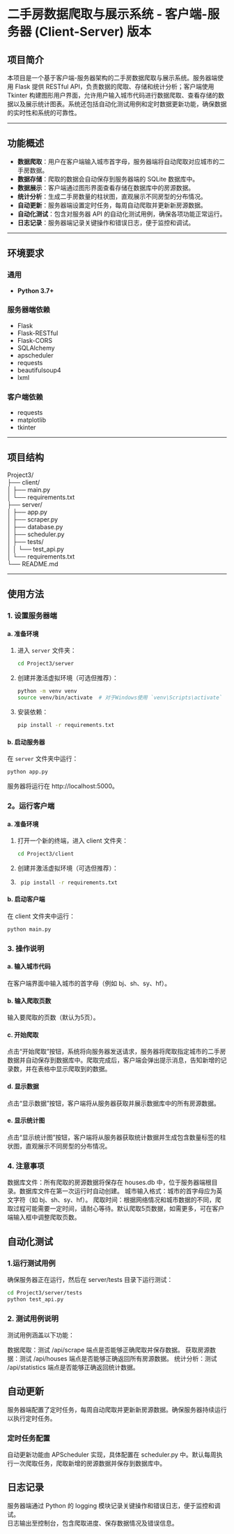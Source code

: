 # 二手房数据爬取与展示系统 - 客户端-服务器 (Client-Server) 版本

## 项目简介
本项目是一个基于客户端-服务器架构的二手房数据爬取与展示系统。服务器端使用 Flask 提供 RESTful API，负责数据的爬取、存储和统计分析；客户端使用 Tkinter 构建图形用户界面，允许用户输入城市代码进行数据爬取、查看存储的数据以及展示统计图表。系统还包括自动化测试用例和定时数据更新功能，确保数据的实时性和系统的可靠性。

---

## 功能概述
- **数据爬取**：用户在客户端输入城市首字母，服务器端将自动爬取对应城市的二手房数据。
- **数据存储**：爬取的数据会自动保存到服务器端的 SQLite 数据库中。
- **数据展示**：客户端通过图形界面查看存储在数据库中的房源数据。
- **统计分析**：生成二手房数量的柱状图，直观展示不同房型的分布情况。
- **自动更新**：服务器端设置定时任务，每周自动爬取并更新新房源数据。
- **自动化测试**：包含对服务器 API 的自动化测试用例，确保各项功能正常运行。
- **日志记录**：服务器端记录关键操作和错误日志，便于监控和调试。

---

## 环境要求
### 通用
- **Python 3.7+**

### 服务器端依赖
- Flask
- Flask-RESTful
- Flask-CORS
- SQLAlchemy
- apscheduler
- requests
- beautifulsoup4
- lxml

### 客户端依赖
- requests
- matplotlib
- tkinter

---

## 项目结构
Project3/     
├── client/     
│   ├── main.py    
│   └── requirements.txt    
├── server/     
│   ├── app.py    
│   ├── scraper.py    
│   ├── database.py    
│   ├── scheduler.py    
│   ├── tests/    
│   │   └── test_api.py    
│   └── requirements.txt    
└── README.md    


---

## 使用方法

### 1. 设置服务器端
#### a. 准备环境
1. 进入 `server` 文件夹：
    ```bash
    cd Project3/server
    ```
2. 创建并激活虚拟环境（可选但推荐）：
    ```bash
    python -m venv venv
    source venv/bin/activate  # 对于Windows使用 `venv\Scripts\activate`
    ```
3. 安装依赖：
    ```bash
    pip install -r requirements.txt
    ```

#### b. 启动服务器
在 `server` 文件夹中运行：
```bash
python app.py
```
服务器将运行在 http://localhost:5000。

### 2。运行客户端
#### a. 准备环境
1. 打开一个新的终端，进入 client 文件夹：
    ```bash
    cd Project3/client
    ```
2. 创建并激活虚拟环境（可选但推荐）：

3.    
   ```bash
    pip install -r requirements.txt
   ```
#### b. 启动客户端
在 client 文件夹中运行：
```bash
python main.py
```

### 3. 操作说明
#### a. 输入城市代码
在客户端界面中输入城市的首字母（例如 bj、sh、sy、hf）。

#### b. 输入爬取页数
输入要爬取的页数（默认为5页）。

#### c. 开始爬取
点击“开始爬取”按钮，系统将向服务器发送请求，服务器将爬取指定城市的二手房数据并自动保存到数据库中。爬取完成后，客户端会弹出提示消息，告知新增的记录数，并在表格中显示爬取到的数据。

#### d. 显示数据
点击“显示数据”按钮，客户端将从服务器获取并展示数据库中的所有房源数据。

#### e. 显示统计图
点击“显示统计图”按钮，客户端将从服务器获取统计数据并生成包含数量标签的柱状图，直观展示不同房型的分布情况。


### 4. 注意事项
数据库文件：所有爬取的房源数据将保存在 houses.db 中，位于服务器端根目录。数据库文件在第一次运行时自动创建。
城市输入格式：城市的首字母应为英文字符（如 bj、sh、sy、hf）。
爬取时间：根据网络情况和城市数据的不同，爬取过程可能需要一定时间，请耐心等待。默认爬取5页数据，如需更多，可在客户端输入框中调整爬取页数。


## 自动化测试
### 1.运行测试用例
确保服务器正在运行，然后在 server/tests 目录下运行测试：
```bash
cd Project3/server/tests
python test_api.py

```
### 2. 测试用例说明
测试用例涵盖以下功能：

数据爬取：测试 /api/scrape 端点是否能够正确爬取并保存数据。
获取房源数据：测试 /api/houses 端点是否能够正确返回所有房源数据。
统计分析：测试 /api/statistics 端点是否能够正确返回统计数据。

## 自动更新
服务器端配置了定时任务，每周自动爬取并更新新房源数据。确保服务器持续运行以执行定时任务。
### 定时任务配置
自动更新功能由 APScheduler 实现，具体配置在 scheduler.py 中。默认每周执行一次爬取任务，爬取新增的房源数据并保存到数据库中。

## 日志记录
服务器端通过 Python 的 logging 模块记录关键操作和错误日志，便于监控和调试。    
日志输出至控制台，包含爬取进度、保存数据情况及错误信息。